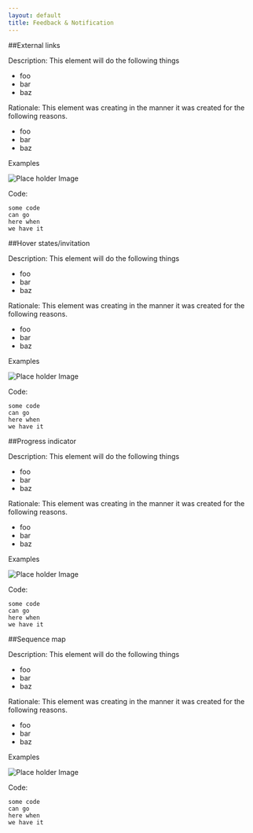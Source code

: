 ```yaml
---
layout: default
title: Feedback & Notification
---
```



##External links

Description: This element will do the following things

+ foo
+ bar
+ baz

Rationale: This element was creating in the manner it was created for the following reasons.

+ foo
+ bar
+ baz

Examples

![Place holder Image](http://661e6836b63b088a7194-8404ab6323d66566ebf14bcccd1cd3f9.r61.cf1.rackcdn.com/Placeholder.png)

Code:
	
    some code
    can go 
    here when 
    we have it

##Hover states/invitation

Description: This element will do the following things

+ foo
+ bar
+ baz

Rationale: This element was creating in the manner it was created for the following reasons.

+ foo
+ bar
+ baz

Examples

![Place holder Image](http://661e6836b63b088a7194-8404ab6323d66566ebf14bcccd1cd3f9.r61.cf1.rackcdn.com/Placeholder.png)

Code:
	
    some code
    can go 
    here when 
    we have it

##Progress indicator

Description: This element will do the following things

+ foo
+ bar
+ baz

Rationale: This element was creating in the manner it was created for the following reasons.

+ foo
+ bar
+ baz

Examples

![Place holder Image](http://661e6836b63b088a7194-8404ab6323d66566ebf14bcccd1cd3f9.r61.cf1.rackcdn.com/Placeholder.png)

Code:
	
    some code
    can go 
    here when 
    we have it

##Sequence map

Description: This element will do the following things

+ foo
+ bar
+ baz

Rationale: This element was creating in the manner it was created for the following reasons.

+ foo
+ bar
+ baz

Examples

![Place holder Image](http://661e6836b63b088a7194-8404ab6323d66566ebf14bcccd1cd3f9.r61.cf1.rackcdn.com/Placeholder.png)

Code:
	
    some code
    can go 
    here when 
    we have it